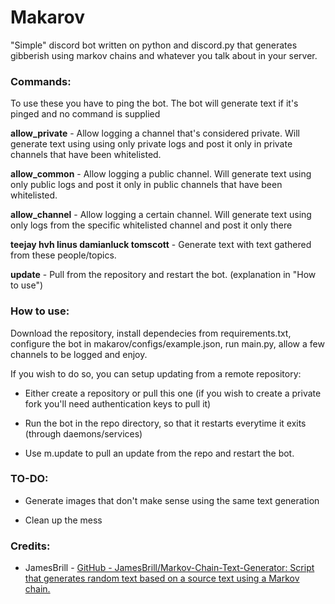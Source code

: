 # Makarov

"Simple" discord bot written on python and discord.py that generates gibberish using markov chains and whatever you talk about in  your server.

### Commands:

To use these you have to ping the bot. The bot will generate text if it's pinged and no command is supplied

**allow_private** - Allow logging a channel that's considered private. Will generate text using using only private logs and post it only in private channels that have been whitelisted.

**allow_common** - Allow logging a public channel. Will generate text using only public logs and post it only in public channels that have been whitelisted.

**allow_channel** - Allow logging a certain channel. Will generate text using only logs from the specific whitelisted channel and post it only there

**teejay hvh linus damianluck tomscott** - Generate text with text gathered from these people/topics.

**update** - Pull from the repository and restart the bot. (explanation in "How to use")


### How to use:

Download the repository, install dependecies from requirements.txt, configure the bot in makarov/configs/example.json, run main.py, allow a few channels to be logged and enjoy.

If you wish to do so, you can setup updating from a remote repository:

- Either create a repository or pull this one (if you wish to create a private fork you'll need authentication keys to pull it)

- Run the bot in the repo directory, so that it restarts everytime it exits (through daemons/services)

- Use m.update to pull an update from the repo and restart the bot.

### TO-DO:

- Generate images that don't make sense using the same text generation
  
- Clean up the mess
  

### Credits:

- JamesBrill - [GitHub - JamesBrill/Markov-Chain-Text-Generator: Script that generates random text based on a source text using a Markov chain.](https://github.com/JamesBrill/Markov-Chain-Text-Generator)

